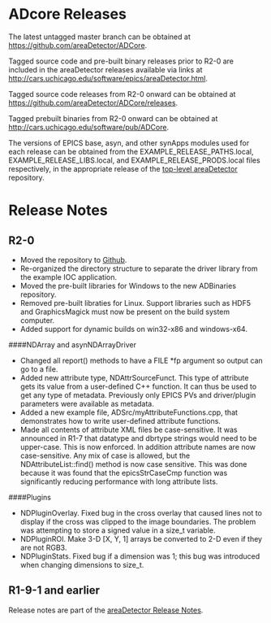 ADcore Releases
===============

The latest untagged master branch can be obtained at
https://github.com/areaDetector/ADCore.

Tagged source code and pre-built binary releases prior to R2-0 are included
in the areaDetector releases available via links at
http://cars.uchicago.edu/software/epics/areaDetector.html.

Tagged source code releases from R2-0 onward can be obtained at 
https://github.com/areaDetector/ADCore/releases.

Tagged prebuilt binaries from R2-0 onward can be obtained at
http://cars.uchicago.edu/software/pub/ADCore.

The versions of EPICS base, asyn, and other synApps modules used for each release can be obtained from 
the EXAMPLE_RELEASE_PATHS.local, EXAMPLE_RELEASE_LIBS.local, and EXAMPLE_RELEASE_PRODS.local
files respectively, in the appropriate release of the 
[top-level areaDetector](https://github.com/areaDetector/areaDetector) repository.


Release Notes
=============

R2-0
----
* Moved the repository to [Github](https://github.com/areaDetector/ADCore).
* Re-organized the directory structure to separate the driver library from the example IOC application.
* Moved the pre-built libraries for Windows to the new ADBinaries repository.
* Removed pre-built libraties for Linux.  Support libraries such as HDF5 and GraphicsMagick must now be present on the build system computer.
* Added support for dynamic builds on win32-x86 and windows-x64. 

####NDArray and asynNDArrayDriver
* Changed all report() methods to have a FILE *fp argument so output can go to a file. 
* Added new attribute type, NDAttrSourceFunct. 
  This type of attribute gets its value from a user-defined C++ function. 
  It can thus be used to get any type of metadata. Previously only EPICS PVs 
  and driver/plugin parameters were available as metadata. 
* Added a new example file, ADSrc/myAttributeFunctions.cpp, that demonstrates 
  how to write user-defined attribute functions. 
* Made all contents of attribute XML files be case-sensitive. It was announced in R1-7 that 
  datatype and dbrtype strings would need to be upper-case. This is now enforced. 
  In addition attribute names are now case-sensitive. 
  Any mix of case is allowed, but the NDAttributeList::find() method is now case sensitive. 
  This was done because it was found that the epicsStrCaseCmp function was significantly 
  reducing performance with long attribute lists. 
   
####Plugins
* NDPluginOverlay. Fixed bug in the cross overlay that caused lines not to display if the cross was 
  clipped to the image boundaries. The problem was attempting to store a signed value in a size_t variable. 
* NDPluginROI. Make 3-D [X, Y, 1] arrays be converted to 2-D even if they are not RGB3. 
* NDPluginStats. Fixed bug if a dimension was 1; this bug was introduced when changing dimensions to size_t. 


R1-9-1 and earlier
------------------
Release notes are part of the
[areaDetector Release Notes](http://cars.uchicago.edu/software/epics/areaDetectorReleaseNotes.html).
